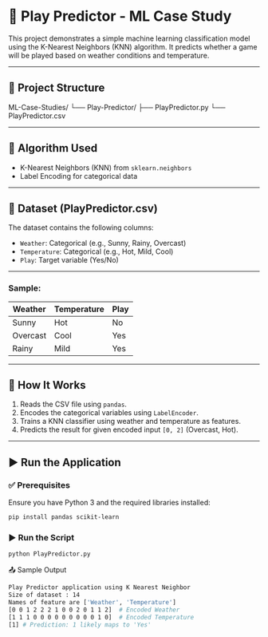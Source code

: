 # 🎯 Play Predictor - ML Case Study

This project demonstrates a simple machine learning classification model using the K-Nearest Neighbors (KNN) algorithm. It predicts whether a game will be played based on weather conditions and temperature.

---

## 📂 Project Structure
ML-Case-Studies/
└── Play-Predictor/
├── PlayPredictor.py
└── PlayPredictor.csv

---

## 🧠 Algorithm Used
- K-Nearest Neighbors (KNN) from `sklearn.neighbors`  
- Label Encoding for categorical data

---

## 📌 Dataset (PlayPredictor.csv)
The dataset contains the following columns:
- `Weather`: Categorical (e.g., Sunny, Rainy, Overcast)  
- `Temperature`: Categorical (e.g., Hot, Mild, Cool)  
- `Play`: Target variable (Yes/No)

---

### Sample:

| Weather  | Temperature | Play |
|----------|-------------|------|
| Sunny    | Hot         | No   |
| Overcast | Cool        | Yes  |
| Rainy    | Mild        | Yes  |

---

## 🚀 How It Works
1. Reads the CSV file using `pandas`.  
2. Encodes the categorical variables using `LabelEncoder`.  
3. Trains a KNN classifier using weather and temperature as features.  
4. Predicts the result for given encoded input `[0, 2]` (Overcast, Hot).

---

## ▶️ Run the Application

### ✅ Prerequisites
Ensure you have Python 3 and the required libraries installed:

```bash
pip install pandas scikit-learn
```

### ▶️ Run the Script
```bash
python PlayPredictor.py
```

📤 Sample Output
```bash
Play Predictor application using K Nearest Neighbor
Size of dataset : 14
Names of feature are ['Weather', 'Temperature']
[0 0 1 2 2 2 1 0 0 2 0 1 1 2]  # Encoded Weather
[1 1 1 0 0 0 0 0 0 0 0 0 1 0]  # Encoded Temperature
[1] # Prediction: 1 likely maps to 'Yes'
```
